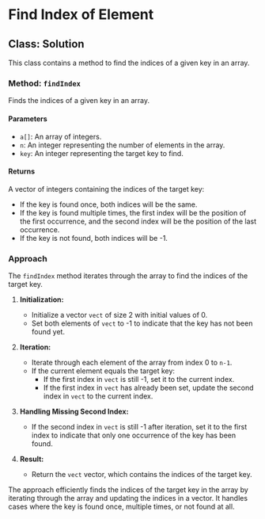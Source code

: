 # Find Index of Element

## Class: Solution

This class contains a method to find the indices of a given key in an array.

### Method: `findIndex`

Finds the indices of a given key in an array.

#### Parameters

- `a[]`: An array of integers.
- `n`: An integer representing the number of elements in the array.
- `key`: An integer representing the target key to find.

#### Returns

A vector of integers containing the indices of the target key:
- If the key is found once, both indices will be the same.
- If the key is found multiple times, the first index will be the position of the first occurrence, and the second index will be the position of the last occurrence.
- If the key is not found, both indices will be -1.

### Approach

The `findIndex` method iterates through the array to find the indices of the target key.

1. **Initialization:**
   - Initialize a vector `vect` of size 2 with initial values of 0.
   - Set both elements of `vect` to -1 to indicate that the key has not been found yet.

2. **Iteration:**
   - Iterate through each element of the array from index 0 to `n-1`.
   - If the current element equals the target key:
      - If the first index in `vect` is still -1, set it to the current index.
      - If the first index in `vect` has already been set, update the second index in `vect` to the current index.

3. **Handling Missing Second Index:**
   - If the second index in `vect` is still -1 after iteration, set it to the first index to indicate that only one occurrence of the key has been found.

4. **Result:**
   - Return the `vect` vector, which contains the indices of the target key.

The approach efficiently finds the indices of the target key in the array by iterating through the array and updating the indices in a vector. It handles cases where the key is found once, multiple times, or not found at all.
